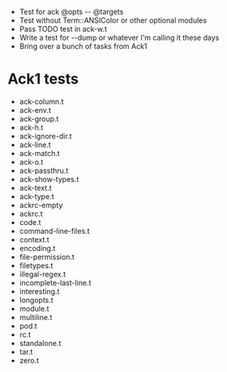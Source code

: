 * Test for ack @opts -- @targets
* Test without Term::ANSIColor or other optional modules
* Pass TODO test in ack-w.t
* Write a test for --dump or whatever I'm calling it these days
* Bring over a bunch of tasks from Ack1

# Ack1 tests

* ack-column.t
* ack-env.t
* ack-group.t
* ack-h.t
* ack-ignore-dir.t
* ack-line.t
* ack-match.t
* ack-o.t
* ack-passthru.t
* ack-show-types.t
* ack-text.t
* ack-type.t
* ackrc-empty
* ackrc.t
* code.t
* command-line-files.t
* context.t
* encoding.t
* file-permission.t
* filetypes.t
* illegal-regex.t
* incomplete-last-line.t
* interesting.t
* longopts.t
* module.t
* multiline.t
* pod.t
* rc.t
* standalone.t
* tar.t
* zero.t

